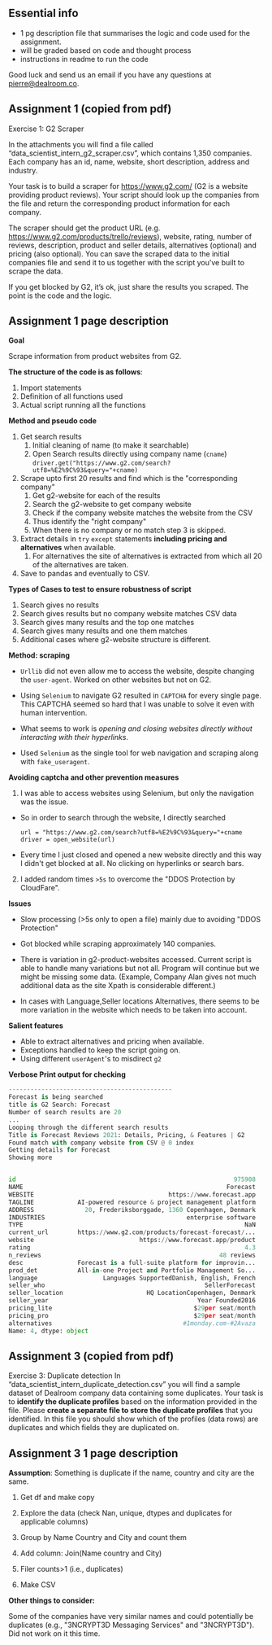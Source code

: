 ## Essential info

- 1 pg description file that summarises the logic and code used for
  the assignment.
- will be graded based on code and thought process
- instructions in readme to run the code

Good luck and send us an email if you have any questions at
pierre@dealroom.co.


## Assignment 1 (copied from pdf)

Exercise 1: G2 Scraper

In the attachments you will find a file called
“data\_scientist\_intern\_g2\_scraper.csv”, which contains 1,350
companies. Each company has an id, name, website, short description,
address and industry.

Your task is to build a scraper for https://www.g2.com/ (G2 is a
website providing product reviews). Your script should look up the
companies from the file and return the corresponding product
information for each company.

The scraper should get the product URL
(e.g. https://www.g2.com/products/trello/reviews), website, rating,
number of reviews, description, product and seller details,
alternatives (optional) and pricing (also optional). You can save the
scraped data to the initial companies file and send it to us together
with the script you’ve built to scrape the data.

If you get blocked by G2, it’s ok, just share the results you
scraped. The point is the code and the logic.


## Assignment 1 page description

**Goal**

Scrape information from product websites from G2.

**The structure of the code is as follows**:

1. Import statements
2. Definition of all functions used
3. Actual script running all the functions

**Method and pseudo code**

1. Get search results
   1. Initial cleaning of name (to make it searchable)
   2. Open Search results directly using company name (`cname`)
   `driver.get("https://www.g2.com/search?utf8=%E2%9C%93&query="+cname)`
2. Scrape upto first 20 results and find which is the "corresponding company"
   1. Get g2-website for each of the results
   2. Search the g2-website to get company website
   3. Check if the company website matches the website from the CSV
   4. Thus identify the "right company"
   5. When there is no company or no match step 3 is skipped.
3. Extract details in `try` `except` statements **including pricing and
   alternatives** when available.
   1. For alternatives the site of alternatives is extracted from which
      all 20 of the alternatives are taken.
4. Save to pandas and eventually to CSV.

**Types of Cases to test to ensure robustness of script**

1. Search gives no results
2. Search gives results but no company website matches CSV data
3. Search gives many results and the top one matches
4. Search gives many results and one them matches
5. Additional cases where g2-website structure is different.

**Method: scraping**

- `Urllib` did not even allow me to access the website, despite
  changing the `user-agent`. Worked on other websites but not on G2.

- Using `Selenium` to navigate G2 resulted in `CAPTCHA` for every
  single page. This CAPTCHA seemed so hard that I was unable to
  solve it even with human intervention.
  
- What seems to work is *opening and closing websites directly without interacting
  with their hyperlinks*.

- Used `Selenium` as the single tool for web navigation and
  scraping along with `fake_useragent`. 
  
**Avoiding captcha and other prevention measures**

1. I was able to access websites using Selenium, but only the
  navigation was the issue.
  
  - So in order to search through the website, I directly searched

	    url = "https://www.g2.com/search?utf8=%E2%9C%93&query="+cname
		driver = open_website(url)
  - Every time I just closed and opened a new website directly and this way I
	didn't get blocked at all. No clicking on hyperlinks or search bars.
	
2. I added random times `>5s` to overcome the "DDOS Protection by
CloudFare".

**Issues**

- Slow processing (>5s only to open a file) mainly due to avoiding
  "DDOS Protection"
- Got blocked while scraping approximately 140 companies.

- There is variation in g2-product-websites accessed. Current script
is able to handle many variations but not all. Program will continue
but we might be missing some data. (Example, Company Alan gives not much
additional data as the site Xpath is considerable different.)

- In cases with Language,Seller locations Alternatives, there seems to
  be more variation in the website which needs to be taken into
  account.

**Salient features**
- Able to extract alternatives and pricing when available.
- Exceptions handled to keep the script going on.
- Using different `userAgent`'s to misdirect `g2`

**Verbose Print output for checking**

``` python
---------------------------------------------
Forecast is being searched
title is G2 Search: Forecast
Number of search results are 20
...
Looping through the different search results
Title is Forecast Reviews 2021: Details, Pricing, & Features | G2
Found match with company website from CSV @ 0 index
Getting details for Forecast
Showing more


id                                                            975908
NAME                                                        Forecast
WEBSITE                                     https://www.forecast.app
TAGLINE            AI-powered resource & project management platform
ADDRESS              20, Frederiksborggade, 1360 Copenhagen, Denmark
INDUSTRIES                                       enterprise software
TYPE                                                             NaN
current_url        https://www.g2.com/products/forecast-forecast/...
website                             https://www.forecast.app/product
rating                                                           4.3
n_reviews                                                 48 reviews
desc               Forecast is a full-suite platform for improvin...
prod_det           All-in-one Project and Portfolio Management So...
language                  Languages SupportedDanish, English, French
seller_who                                            SellerForecast
seller_location                       HQ LocationCopenhagen, Denmark
seller_year                                         Year Founded2016
pricing_lite                                       $29per seat/month
pricing_pro                                        $29per seat/month
alternatives                                    #1monday.com-#2Avaza
Name: 4, dtype: object
```

## Assignment 3 (copied from pdf)

Exercise 3: Duplicate detection In
“data_scientist_intern_duplicate_detection.csv” you will find a sample
dataset of Dealroom company data containing some duplicates. Your task
is to **identify the duplicate profiles** based on the information
provided in the file. Please **create a separate file to store the
duplicate profiles** that you identified. In this file you should show
which of the profiles (data rows) are duplicates and which fields they
are duplicated on.

## Assignment 3 1 page description

**Assumption**: Something is duplicate if the name, country and city are
the same.

1. Get df and make copy 

2. Explore the data (check Nan, unique, dtypes and duplicates for applicable
   columns)

3. Group by Name Country and City and count them

4. Add column: Join(Name country and City)

5. Filer counts>1 (i.e., duplicates)

6. Make CSV


**Other things to consider:**

Some of the companies have very similar names and could potentially be
duplicates (e.g., "3NCRYPT3D Messaging Services" and "3NCRYPT3D"). Did
not work on it this time.
